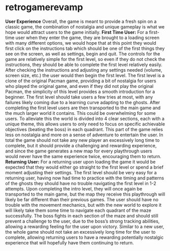 # retrogamerevamp

**User Experience**
Overall, the game is meant to provide a fresh spin on a classic game, the combination of nostalgia and unique gameplay is what we hope would attract users to the game initially.
**First Time User:**
For a first-time user when they enter the game, they are brought to a loading screen with many different options, we would hope that at this point they would first click on the instructions tab which should be one of the first things they see on the screen, as well as settings, begin and quit. The controls for the game are relatively simple for the first level, so even if they do not check the instructions, they should be able to complete the first level relatively easily.
After checking the instructions and adjusting any settings needed (volume, screen size, etc.) the user would then begin the first level. The first level is a clone of the original Pacman game, providing a bit of nostalgia for users who played the original game, and even if they did not play the original Pacman, the simplicity of this level provides a smooth introduction for a beginner. The first level should take users a few tries at most, with any failures likely coming due to a learning curve adapting to the ghosts.
After completing the first level users are then transported to the main game and the much larger world it contains. This could be overwhelming for some users. To alleviate this the world is divided into 4 clear sections, each with a unique theme, this allows users to only need to focus on specific achievable objectives (beating the boss) in each quadrant. This part of the game relies less on nostalgia and more on a sense of adventure to entertain the user.
In total the game should not take any new player an excessively long time to complete, but it should provide a challenging and rewarding experience, and since the game generates a new map for every playthrough users would never have the same experience twice, encouraging them to return.
**Returning User:**
For a returning user upon loading the game it would be expected that they would either go straight to the first level or spend a brief moment adjusting their settings. The first level should be very easy for a returning user, having now had time to practice with the timing and patterns of the ghosts they should have no trouble navigating the first level in 1-2 attempts.
Upon completing the intro level, they will once again be transported to the main game, but the map they receive this playthrough will likely be far different than their previous games. The user should have no trouble with the movement mechanics, but with the new world to explore it will likely take them some time to navigate each quadrant of the maze successfully. 
The boss fights in each section of the maze and should still prevent a challenge to the user, due to the boss’s strong tracking abilities, allowing a rewarding feeling for the user upon victory. Similar to a new user, the whole game should not take an excessively long time for the user to complete, allowing returning users to have a rewarding potentially nostalgic experience that will hopefully have them continuing to return.

